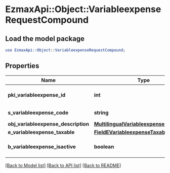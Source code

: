 # EzmaxApi::Object::VariableexpenseRequestCompound

## Load the model package
```perl
use EzmaxApi::Object::VariableexpenseRequestCompound;
```

## Properties
Name | Type | Description | Notes
------------ | ------------- | ------------- | -------------
**pki_variableexpense_id** | **int** | The unique ID of the Variableexpense | [optional] 
**s_variableexpense_code** | **string** | The code of the Variableexpense | 
**obj_variableexpense_description** | [**MultilingualVariableexpenseDescription**](MultilingualVariableexpenseDescription.md) |  | 
**e_variableexpense_taxable** | [**FieldEVariableexpenseTaxable**](FieldEVariableexpenseTaxable.md) |  | 
**b_variableexpense_isactive** | **boolean** | Whether the variableexpense is active or not | 

[[Back to Model list]](../README.md#documentation-for-models) [[Back to API list]](../README.md#documentation-for-api-endpoints) [[Back to README]](../README.md)


